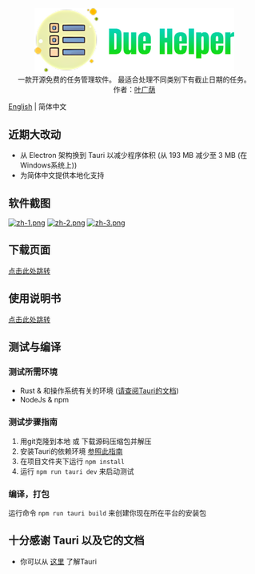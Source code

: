 <p align="center">
<img alt='Due Helper Logo' width="400"  src='/public/logo.png'/>
<br/>
<span>一款开源免费的任务管理软件。 最适合处理不同类别下有截止日期的任务。</span>
<br/>
<span>作者：<a href="https://github.com/BenjaminYe36">叶广荫</a></span>
</p>

[English](./README.md) | 简体中文

## 近期大改动
- 从 Electron 架构换到 Tauri 以减少程序体积 (从 193 MB 减少至 3 MB (在Windows系统上))
- 为简体中文提供本地化支持

## 软件截图
[![zh-1.png](https://s1.ax1x.com/2022/08/21/vyQMHP.png)](https://imgse.com/i/vyQMHP)
[![zh-2.png](https://s1.ax1x.com/2022/08/21/vyQlAf.png)](https://imgse.com/i/vyQlAf)
[![zh-3.png](https://s1.ax1x.com/2022/08/21/vyQKBt.png)](https://imgse.com/i/vyQKBt)

## 下载页面
[点击此处跳转](https://github.com/BenjaminYe36/Due-Helper/releases)

## 使用说明书
[点击此处跳转](https://github.com/BenjaminYe36/Due-Helper/wiki/%E8%BD%AF%E4%BB%B6%E4%BD%BF%E7%94%A8%E8%AF%B4%E6%98%8E)

## 测试与编译
### 测试所需环境

- Rust & 和操作系统有关的环境 ([请查阅Tauri的文档](https://tauri.app/v1/guides/getting-started/prerequisites))
- NodeJs & npm

### 测试步骤指南
1. 用git克隆到本地 或 下载源码压缩包并解压
2. 安装Tauri的依赖环境 [参照此指南](https://tauri.app/v1/guides/getting-started/prerequisites)
3. 在项目文件夹下运行 `npm install`
4. 运行 `npm run tauri dev` 来启动测试

### 编译，打包
运行命令 `npm run tauri build` 来创建你现在所在平台的安装包

## 十分感谢 Tauri 以及它的文档

- 你可以从 [这里](https://tauri.app/) 了解Tauri

